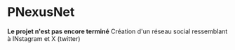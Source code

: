 # PNexusNet
**Le projet n'est pas encore terminé**
Création d'un réseau social ressemblant à INstagram et X (twitter)
